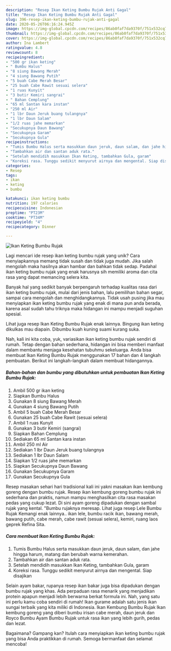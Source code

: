 ```yaml
---
description: "Resep Ikan Keting Bumbu Rujak Anti Gagal"
title: "Resep Ikan Keting Bumbu Rujak Anti Gagal"
slug: 396-resep-ikan-keting-bumbu-rujak-anti-gagal
date: 2020-05-26T06:16:24.945Z
image: https://img-global.cpcdn.com/recipes/86ab0faf7da9370f/751x532cq70/ikan-keting-bumbu-rujak-foto-resep-utama.jpg
thumbnail: https://img-global.cpcdn.com/recipes/86ab0faf7da9370f/751x532cq70/ikan-keting-bumbu-rujak-foto-resep-utama.jpg
cover: https://img-global.cpcdn.com/recipes/86ab0faf7da9370f/751x532cq70/ikan-keting-bumbu-rujak-foto-resep-utama.jpg
author: Ina Lambert
ratingvalue: 4.8
reviewcount: 8
recipeingredient:
- "500 gr ikan keting"
- " Bumbu Halus"
- "8 siung Bawang Merah"
- "4 siung Bawang Putih"
- "5 buah Cabe Merah Besar"
- "25 buah Cabe Rawit sesuai selera"
- "1 ruas Kunyit"
- "3 butir Kemiri sangrai"
- " Bahan Cemplung"
- "65 ml Santan kara instan"
- "250 ml Air"
- "1 lbr Daun Jeruk buang tulangnya"
- "1 lbr Daun Salam"
- "1/2 ruas jahe memarkan"
- "Secukupnya Daun Bawang"
- "Secukupnya Garam"
- "Secukupnya Gula"
recipeinstructions:
- "Tumis Bumbu Halus serta masukkan daun jeruk, daun salam, dan jahe hingga harum, matang dan berubah warna kemerahan."
- "Tambahkan air dan santan aduk rata."
- "Setelah mendidih masukkan Ikan Keting, tambahkan Gula, garam"
- "Koreksi rasa. Tunggu sedikit menyurut airnya dan mengental. Siap disajikan"
categories:
- Resep
tags:
- ikan
- keting
- bumbu

katakunci: ikan keting bumbu 
nutrition: 197 calories
recipecuisine: Indonesian
preptime: "PT23M"
cooktime: "PT34M"
recipeyield: "4"
recipecategory: Dinner

---
```



![Ikan Keting Bumbu Rujak](https://img-global.cpcdn.com/recipes/86ab0faf7da9370f/751x532cq70/ikan-keting-bumbu-rujak-foto-resep-utama.jpg)

Lagi mencari ide resep ikan keting bumbu rujak yang unik? Cara menyiapkannya memang tidak susah dan tidak juga mudah. Jika salah mengolah maka hasilnya akan hambar dan bahkan tidak sedap. Padahal ikan keting bumbu rujak yang enak harusnya sih memiliki aroma dan cita rasa yang dapat memancing selera kita.

Banyak hal yang sedikit banyak berpengaruh terhadap kualitas rasa dari ikan keting bumbu rujak, mulai dari jenis bahan, lalu pemilihan bahan segar, sampai cara mengolah dan menghidangkannya. Tidak usah pusing jika mau menyiapkan ikan keting bumbu rujak yang enak di mana pun anda berada, karena asal sudah tahu triknya maka hidangan ini mampu menjadi suguhan spesial.

Lihat juga resep Ikan Keting Bumbu Rujak enak lainnya. Bingung ikan keting dikulkas mau diapain. Dibumbu kuah kuning suami kurang suka.


Nah, kali ini kita coba, yuk, variasikan ikan keting bumbu rujak sendiri di rumah. Tetap dengan bahan sederhana, hidangan ini bisa memberi manfaat dalam membantu menjaga kesehatan tubuhmu sekeluarga. Anda bisa membuat Ikan Keting Bumbu Rujak menggunakan 17 bahan dan 4 langkah pembuatan. Berikut ini langkah-langkah dalam membuat hidangannya.

<!--inarticleads1-->

##### Bahan-bahan dan bumbu yang dibutuhkan untuk pembuatan Ikan Keting Bumbu Rujak:

1. Ambil 500 gr ikan keting
1. Siapkan  Bumbu Halus
1. Gunakan 8 siung Bawang Merah
1. Gunakan 4 siung Bawang Putih
1. Ambil 5 buah Cabe Merah Besar
1. Gunakan 25 buah Cabe Rawit (sesuai selera)
1. Ambil 1 ruas Kunyit
1. Gunakan 3 butir Kemiri (sangrai)
1. Siapkan  Bahan Cemplung
1. Sediakan 65 ml Santan kara instan
1. Ambil 250 ml Air
1. Sediakan 1 lbr Daun Jeruk buang tulangnya
1. Sediakan 1 lbr Daun Salam
1. Siapkan 1/2 ruas jahe memarkan
1. Siapkan Secukupnya Daun Bawang
1. Gunakan Secukupnya Garam
1. Gunakan Secukupnya Gula


Resep masakan sehari hari tradisional kali ini yakni masakan ikan kembung goreng dengan bumbu rujak. Resep ikan kembung goreng bumbu rujak ini sederhana dan praktis, namun mampu menghasilkan cita rasa masakan pedas yang cukup lezat. Di sini ayam goreng dipadukan dengan sambal rujak yang kental. &#34;Bumbu rujaknya meresap. Lihat juga resep Lele Bumbu Rujak Kemangi enak lainnya.. ikan lele, bumbu racik ikan, bawang merah, bawang putih, cabe merah, cabe rawit (sesuai selera), kemiri, ruang laos geprek Refina Sita. 

<!--inarticleads2-->

##### Cara membuat Ikan Keting Bumbu Rujak:

1. Tumis Bumbu Halus serta masukkan daun jeruk, daun salam, dan jahe hingga harum, matang dan berubah warna kemerahan.
1. Tambahkan air dan santan aduk rata.
1. Setelah mendidih masukkan Ikan Keting, tambahkan Gula, garam
1. Koreksi rasa. Tunggu sedikit menyurut airnya dan mengental. Siap disajikan


Selain ayam bakar, rupanya resep ikan bakar juga bisa dipadukan dengan bumbu rujak yang khas. Ada perpaduan rasa menarik yang menjadikan protein apapun menjadi lebih berwarna berkat formula ini. Nah, yang satu ini perlu kamu coba sendiri di rumah! Ikan gurame adalah satu jenis ikan sungai terbaik yang kita miliki di Indonesia. Ikan Kembung Bumbu Rujak Ikan kembung goreng yang diberi bumbu irisan cabe merah, daun jeruk dan Royco Bumbu Ayam Bumbu Rujak untuk rasa ikan yang lebih gurih, pedas dan lezat. 

Bagaimana? Gampang kan? Itulah cara menyiapkan ikan keting bumbu rujak yang bisa Anda praktikkan di rumah. Semoga bermanfaat dan selamat mencoba!
